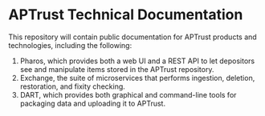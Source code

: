 # APTrust Technical Documentation

This repository will contain public documentation for APTrust products and
technologies, including the following:

1. Pharos, which provides both a web UI and a REST API to let depositors see
   and manipulate items stored in the APTrust repository.
2. Exchange, the suite of microservices that performs ingestion, deletion,
   restoration, and fixity checking.
3. DART, which provides both graphical and command-line tools for packaging
   data and uploading it to APTrust.
